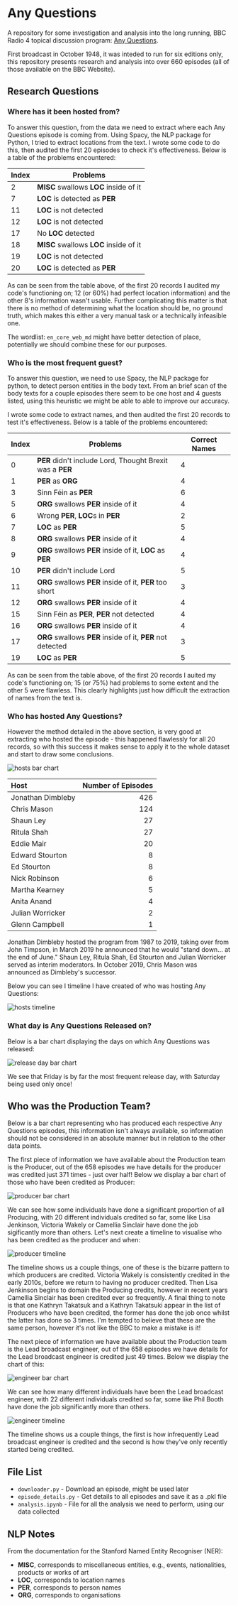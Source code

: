 # Any Questions

A repository for some investigation and analysis into the long running, BBC Radio 4 topical discussion program: [Any Questions](https://www.bbc.co.uk/programmes/b006qgvj).

First broadcast in October 1948, it was inteded to run for six editions only, this repository presents research and analysis into over 660 episodes (all of those available on the BBC Website).

## Research Questions

### Where has it been hosted from?

To answer this question, from the data we need to extract where each Any Questions episode is coming from.
Using Spacy, the NLP package for Python, I tried to extract locations from the text. I wrote some code to do this, then audited the first 20 episodes to check it's effectiveness. Below is a table of the problems encountered:

| Index       | Problems |
| ----------- | ----------- |
| 2 | **MISC** swallows **LOC** inside of it |
| 7 | **LOC** is detected as **PER** |
| 11 | **LOC** is not detected |
| 12 | **LOC** is not detected |
| 17 | No **LOC** detected |
| 18 | **MISC** swallows **LOC** inside of it |
| 19 | **LOC** is not detected |
| 20 | **LOC** is detected as **PER** |

As can be seen from the table above, of the first 20 records I audited my code's functioning on; 12 (or 60%) had perfect location information) and the other 8's information wasn't usable. Further complicating this matter is that there is no method of determining what the location should be, no ground truth, which makes this either a very manual task or a technically infeasible one.

The wordlist: ``en_core_web_md`` might have better detection of place, potentially we should combine these for our purposes.

### Who is the most frequent guest?

To answer this question, we need to use Spacy, the NLP package for python, to detect person entities in the body text.
From an brief scan of the body texts for a couple episodes there seem to be one host and 4 guests listed, using this heuristic we might be able to able to improve our accuracy.

I wrote some code to extract names, and then audited the first 20 records to test it's effectiveness. Below is a table of the problems encountered:

| Index       | Problems | Correct Names
| ----------- | ----------- |----------- |
| 0 | **PER** didn't include Lord, Thought Brexit was a **PER** | 4 |
| 1 | **PER** as **ORG** | 4 |
| 3 | Sinn Féin as **PER** | 6 |
| 5 | **ORG** swallows **PER** inside of it | 4 |
| 6 | Wrong **PER**, **LOC**s in **PER** | 2 |
| 7 | **LOC** as **PER** | 5 |
| 8 | **ORG** swallows **PER** inside of it | 4 |
| 9 | **ORG** swallows **PER** inside of it, **LOC** as **PER** | 4 |
| 10 | **PER** didn't include Lord | 5 |
| 11 | **ORG** swallows **PER** inside of it, **PER** too short | 3 |
| 12 | **ORG** swallows **PER** inside of it | 4 |
| 15 | Sinn Féin as **PER**, **PER** not detected | 4 |
| 16 | **ORG** swallows **PER** inside of it | 4 |
| 17 | **ORG** swallows **PER** inside of it, **PER** not detected | 3 |
| 19 | **LOC** as **PER** | 5 |

As can be seen from the table above, of the first 20 records I auited my code's functioning on; 15 (or 75%) had problems to some extent and the other 5 were flawless. This clearly highlights just how difficult the extraction of names from the text is.

### Who has hosted Any Questions?

However the method detailed in the above section, is very good at extracting who hosted the episode - this happened flawlessly for all 20 records, so with this success it makes sense to apply it to the whole dataset and start to draw some conclusions.

![hosts bar chart](images/hosts.png)

|   Host | Number of Episodes |
|:------------------|-------:|
| Jonathan Dimbleby |    426 |
| Chris Mason       |    124 |
| Shaun Ley         |     27 |
| Ritula Shah       |     27 |
| Eddie Mair        |     20 |
| Edward Stourton   |      8 |
| Ed Stourton       |      8 |
| Nick Robinson     |      6 |
| Martha Kearney    |      5 |
| Anita Anand       |      4 |
| Julian Worricker  |      2 |
| Glenn Campbell    |      1 |

Jonathan Dimbleby hosted the program from 1987 to 2019, taking over from John Timpson, in March 2019 he announced that he would "stand down... at the end of June." Shaun Ley, Ritula Shah, Ed Stourton and Julian Worricker served as interim moderators. In October 2019, Chris Mason was announced as Dimbleby's successor.

Below you can see I timeline I have created of who was hosting Any Questions:

![hosts timeline](images/timeline.png)

### What day is Any Questions Released on?

Below is a bar chart displaying the days on which Any Questions was released:

![release day bar chart](images/release_day.png)

We see that Friday is by far the most frequent release day, with Saturday being used only once! 

## Who was the Production Team?

Below is a bar chart representing who has produced each respective Any Questions episodes, this information isn't always available, so information should not be considered in an absolute manner but in relation to the other data points.

The first piece of information we have available about the Production team is the Producer, out of the 658 episodes we have details for the producer was credited just 371 times - just over half! Below we display a bar chart of those who have been credited as Producer:

![producer bar chart](images/producer.png)

We can see how some individuals have done a significant proportion of all Producing, with 20 different individuals credited so far, some like Lisa Jenkinson, Victoria Wakely or Camellia Sinclair have done the job sigificantly more than others. Let's next create a timeline to visualise who has been credited as the producer and when:

![producer timeline](images/producer_timeline.png)

The timeline shows us a couple things, one of these is the bizarre pattern to which producers are credited. Victoria Wakely is consistently credited in the early 2010s, before we return to having no producer credited. Then Lisa Jenkinson begins to domain the Producing credits, however in recent years Camellia Sinclair has been credited ever so frequently. A final thing to note is that one Kathryn Takatsuk and a Kathryn Takatsuki appear in the list of Producers who have been credited, the former has done the job once whilst the latter has done so 3 times. I'm tempted to believe that these are the same person, however it's not like the BBC to make a mistake is it!

The next piece of information we have available about the Production team is the Lead broadcast engineer, out of the 658 episodes we have details for the Lead broadcast engineer is credited just 49 times. Below we display the chart of this:

![engineer bar chart](images/engineer.png)

We can see how many different individuals have been the Lead broadcast engineer, with 22 different individuals credited so far, some like Phil Booth have done the job significantly more than others.

![engineer timeline](images/engineer_timeline.png)

The timeline shows us a couple things, the first is how infrequently Lead broadcast engineer is credited and the second is how they've only recently started being credited.

## File List

- ```downloader.py``` - Download an episode, might be used later
- ```episode_details.py``` - Get details to all episodes and save it as a .pkl file
- ```analysis.ipynb``` - File for all the analysis we need to perform, using our data collected

## NLP Notes

From the documentation for the Stanford Named Entity Recogniser (NER):

- **MISC**, corresponds to miscellaneous entities, e.g., events, nationalities, products or works of art
- **LOC**, corresponds to location names
- **PER**, corresponds to person names
- **ORG**, corresponds to organisations
